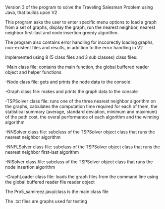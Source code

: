 Version 3 of the program to solve the Traveling Salesman Problem using Java, that builds upon V2

This program asks the user to enter specific menu options to load a graph from a set of graphs, display the graph, run the nearest neighbor, nearest neighbor first-last and node insertion greedy algorithm.

The program also contains error handling for inccorectly loading graphs, non-existent files and results, in addition to the error handling in V2

Implemented using 8 (5 class files and 3 sub classes) class files:

-Main class file: contains the main function, the global buffered reader object and helper functions

-Node class file: gets and prints the node data to the console

-Graph class file: makes and prints the graph data to the console

-TSPSolver class file: runs one of the three nearest neighbor algorithm on the graphs, calculates the computation time required for each of them, the statistical summary (average, standard deviation, minimum and maximum) of the path cost, the overal performance of each algorithm and the winning algorithm

-NNSolver class file: subclass of the TSPSolver object class that runs the nearest neighbor algorithm

-NNFLSolver class file: subclass of the TSPSolver object class that runs the nearest neighbor first-last algorithm

-NISolver class file: subclass of the TSPSolver object class that runs the node insertion algorithm

-GraphLoader class file: loads the graph files from the command line using the global buffered reader file reader object

The Pro5_samireez.java/class is the main class file

The .txt files are graphs used for testing

